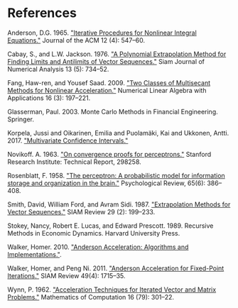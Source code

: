 
# References

Anderson, D.G. 1965. ["Iterative Procedures for Nonlinear Integral Equations."](https://dl.acm.org/citation.cfm?id=321305) Journal of the ACM 12 (4): 547–60.

Cabay, S., and L.W. Jackson. 1976. ["A Polynomial Extrapolation Method for Finding Limits and Antilimits of Vector Sequences."](https://epubs.siam.org/doi/10.1137/0713060) Siam Journal of Numerical Analysis 13 (5): 734–52.

Fang, Haw-ren, and Yousef Saad. 2009. ["Two Classes of Multisecant Methods for Nonlinear Acceleration."](https://onlinelibrary.wiley.com/doi/abs/10.1002/nla.617) Numerical Linear Algebra with Applications 16 (3): 197–221.

Glasserman, Paul. 2003. Monte Carlo Methods in Financial Engineering. Springer.

Korpela, Jussi and Oikarinen, Emilia and Puolamäki, Kai and Ukkonen, Antti. 2017.  ["Multivariate Confidence Intervals."](https://arxiv.org/abs/1701.05763?fbclid=IwAR2TppxqYEDHFf3XiPNMW-ndu79WcVkKQ_l-kr2sdrt7f2jfJUumZGYQrHQ)

Novikoff. A. 1963. ["On convergence proofs for perceptrons."](http://www.dtic.mil/dtic/tr/fulltext/u2/298258.pdf) Stanford Research Institute: Technical Report, 298258.

Rosenblatt, F. 1958. ["The perceptron: A probabilistic model for information storage and organization in the brain."](http://citeseerx.ist.psu.edu/viewdoc/download?doi=10.1.1.335.3398&rep=rep1&type=pdf) Psychological Review, 65(6): 386–408.

Smith, David, William Ford, and Avram Sidi. 1987. ["Extrapolation Methods for Vector Sequences."](https://epubs.siam.org/doi/abs/10.1137/1029042) SIAM Review 29 (2): 199–233.

Stokey, Nancy, Robert E. Lucas, and Edward Prescott. 1989. Recursive Methods in Economic Dynamics. Harvard University Press.

Walker, Homer. 2010. ["Anderson Acceleration: Algorithms and Implementations."](https://users.wpi.edu/~walker/Papers/anderson_accn_algs_imps.pdf).

Walker, Homer, and Peng Ni. 2011. ["Anderson Acceleration for Fixed-Point Iterations."](https://epubs.siam.org/doi/10.1137/10078356X) SIAM Review 49(4): 1715–35.

Wynn, P. 1962. ["Acceleration Techniques for Iterated Vector and Matrix Problems."](https://www.jstor.org/stable/2004051) Mathematics of Computation 16 (79): 301–22.
